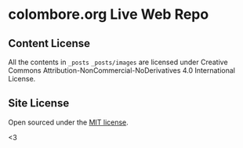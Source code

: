# colombore.org Live Web Repo


## Content License

All the contents in `_posts` `_posts/images` are licensed under Creative Commons Attribution-NonCommercial-NoDerivatives 4.0 International License.


## Site License

Open sourced under the [MIT license](LICENSE.md).

<3


